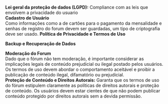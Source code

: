 **Lei geral da proteção de dados (LGPD):**
Compliance com as leis que envolvem a privacidade do usuario    
**Cadastro de Usuário**  
Como informações como a de cartões para o pagamento da mensalidade e senhas de registro do forum devem ser guardadas, um tipo de criptografia deve ser usado.
**Política de Privacidade e Termos de Uso**

**Backup e Recuperação de Dados**

**Moderação do Forum**  
Dado que o fórum não tem moderação, é importante considerar as implicações legais de conteúdo prejudicial ou ilegal postado pelos usuários. Os termos de uso devem abordar o comportamento aceitável e proibir a publicação de conteúdo ilegal, difamatório ou prejudicial.  
**Proteção de Conteúdo e Direitos Autorais:**
Garanta que os termos de uso do fórum estipulem claramente as políticas de direitos autorais e proteção de conteúdo. Os usuários devem estar cientes de que não podem publicar conteúdo protegido por direitos autorais sem a devida permissão.

